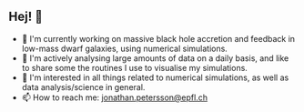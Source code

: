 ## Hej! :wave:

- :telescope: I'm currently working on massive black hole accretion and feedback in low-mass dwarf galaxies, using numerical simulations. 
- :minidisc: I'm actively analysing large amounts of data on a daily basis, and like to share some the routines I use to visualise my simulations.
- :thinking: I'm interested in all things related to numerical simulations, as well as data analysis/science in general.
- :mailbox: How to reach me: jonathan.petersson@epfl.ch
